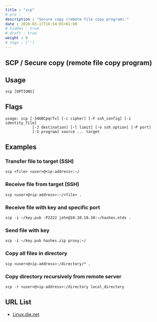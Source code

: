 ```yaml
---
title : "scp"
# pre : ' '
description : "Secure copy (remote file copy program)."
date : 2020-03-17T16:54:05+01:00
# hidden : true
# draft : true
weight : 0
# tags : ['']
---
```


## SCP / Secure copy (remote file copy program)

## Usage

```plain
scp [OPTIONS]
```

## Flags

```plain
usage: scp [-346BCpqrTv] [-c cipher] [-F ssh_config] [-i identity_file]
            [-J destination] [-l limit] [-o ssh_option] [-P port]
            [-S program] source ... target
```

## Examples

### Transfer file to target (SSH)

```plain
scp <file> <user>@<ip-address>:~/
```

### Receive file from target (SSH)

```plain
scp <user>@<ip-address>:~/<file> .
```

### Receive file with key and specific port

```plain
scp -i ~/key.pub -P2222 john@10.10.10.10:~/hashes.ntds .
```

### Send file with key

```plain
scp -i ~/key.pub hashes.zip proxy:~/
```

### Copy all files in directory

```plain
scp <user>@<ip-address>:/directory/* .
```

### Copy directory recursively from remote server

```plain
scp -r <user>@<ip-address>:/directory local_directory
```

## URL List

- [Linux.die.net](https://linux.die.net/man/1/scp)

